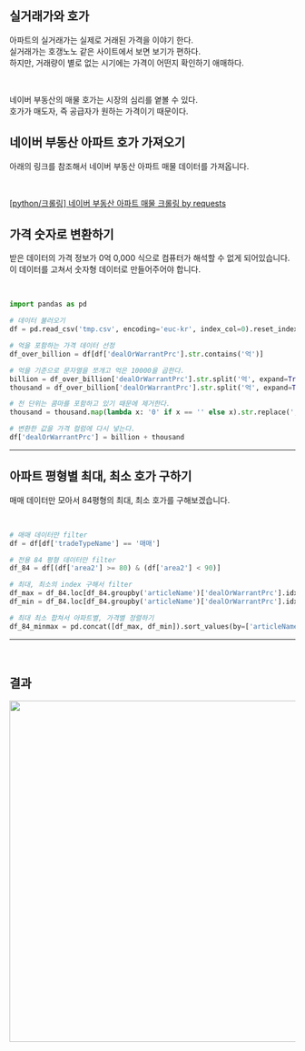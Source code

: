 <!-- [python/크롤링] 네이버 부동산 아파트 호가 최대, 최소 구하기 -->

## 실거래가와 호가

아파트의 실거래가는 실제로 거래된 가격을 이야기 한다.  
실거래가는 호갱노노 같은 사이트에서 보면 보기가 편하다.  
하지만, 거래량이 별로 없는 시기에는 가격이 어떤지 확인하기 애매하다.  

<br>

네이버 부동산의 매물 호가는 시장의 심리를 옅볼 수 있다.  
호가가 매도자, 즉 공급자가 원하는 가격이기 때문이다.  

## 네이버 부동산 아파트 호가 가져오기

아래의 링크를 참조해서 네이버 부동산 아파트 매물 데이터를 가져옵니다.  

<br>

[[python/크롤링] 네이버 부동산 아파트 매물 크롤링 by requests](https://ssorr.tistory.com/18)

## 가격 숫자로 변환하기

받은 데이터의 가격 정보가 0억 0,000 식으로 컴퓨터가 해석할 수 없게 되어있습니다.  
이 데이터를 고쳐서 숫자형 데이터로 만들어주어야 합니다.  

<br>

<div>

~~~python
import pandas as pd

# 데이터 불러오기
df = pd.read_csv('tmp.csv', encoding='euc-kr', index_col=0).reset_index(drop=True)

# 억을 포함하는 가격 데이터 선정
df_over_billion = df[df['dealOrWarrantPrc'].str.contains('억')]

# 억을 기준으로 문자열을 쪼개고 억은 10000을 곱한다.
billion = df_over_billion['dealOrWarrantPrc'].str.split('억', expand=True)[0].astype('int') * 10000
thousand = df_over_billion['dealOrWarrantPrc'].str.split('억', expand=True)[1]

# 천 단위는 콤마를 포함하고 있기 때문에 제거한다.
thousand = thousand.map(lambda x: '0' if x == '' else x).str.replace(',', '').astype('int')

# 변환한 값을 가격 컬럼에 다시 넣는다.
df['dealOrWarrantPrc'] = billion + thousand
~~~
---

</div>

## 아파트 평형별 최대, 최소 호가 구하기

매매 데이터만 모아서 84평형의 최대, 최소 호가를 구해보겠습니다.  

<br>

<div>

~~~python
# 매매 데이터만 filter
df = df[df['tradeTypeName'] == '매매']

# 전용 84 평형 데이터만 filter
df_84 = df[(df['area2'] >= 80) & (df['area2'] < 90)]

# 최대, 최소의 index 구해서 filter
df_max = df_84.loc[df_84.groupby('articleName')['dealOrWarrantPrc'].idxmax(), :]
df_min = df_84.loc[df_84.groupby('articleName')['dealOrWarrantPrc'].idxmin(), :]

# 최대 최소 합쳐서 아파트별, 가격별 정렬하기
df_84_minmax = pd.concat([df_max, df_min]).sort_values(by=['articleName', 'dealOrWarrantPrc'], ascending=False)
~~~
---

</div>

<br>

## 결과

<img src='' width=600>